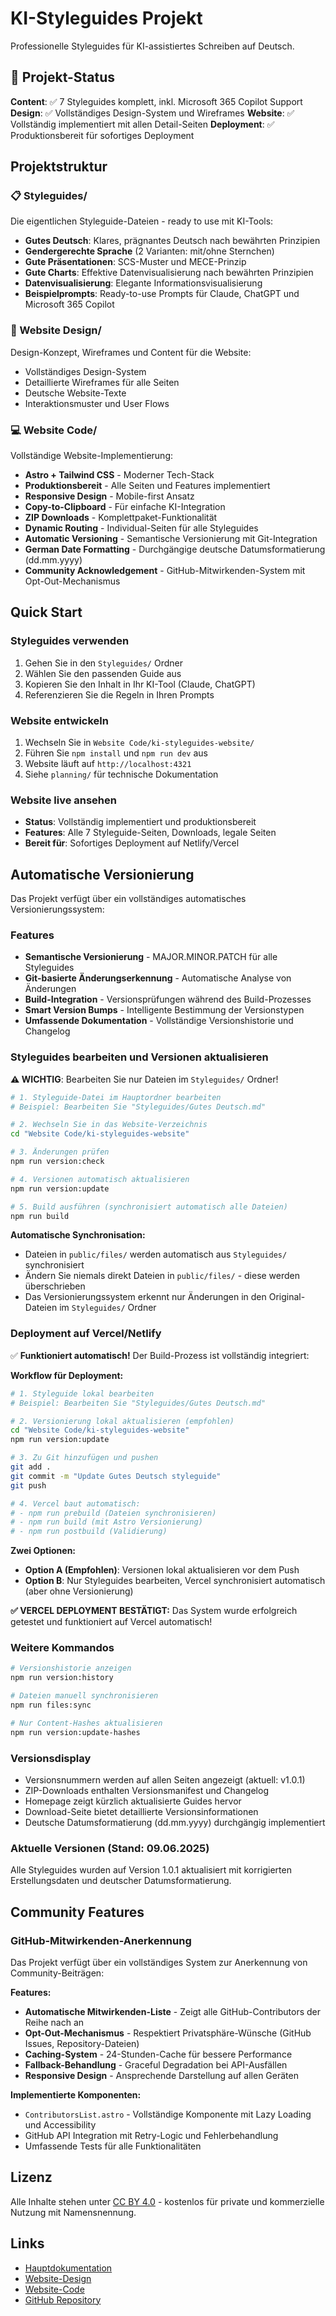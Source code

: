 # KI-Styleguides Projekt

Professionelle Styleguides für KI-assistiertes Schreiben auf Deutsch.

## 🚀 Projekt-Status

**Content**: ✅ 7 Styleguides komplett, inkl. Microsoft 365 Copilot Support
**Design**: ✅ Vollständiges Design-System und Wireframes
**Website**: ✅ Vollständig implementiert mit allen Detail-Seiten
**Deployment**: ✅ Produktionsbereit für sofortiges Deployment

## Projektstruktur

### 📋 Styleguides/
Die eigentlichen Styleguide-Dateien - ready to use mit KI-Tools:
- **Gutes Deutsch**: Klares, prägnantes Deutsch nach bewährten Prinzipien
- **Gendergerechte Sprache** (2 Varianten: mit/ohne Sternchen)
- **Gute Präsentationen**: SCS-Muster und MECE-Prinzip
- **Gute Charts**: Effektive Datenvisualisierung nach bewährten Prinzipien
- **Datenvisualisierung**: Elegante Informationsvisualisierung
- **Beispielprompts**: Ready-to-use Prompts für Claude, ChatGPT und Microsoft 365 Copilot

### 🎨 Website Design/
Design-Konzept, Wireframes und Content für die Website:
- Vollständiges Design-System
- Detaillierte Wireframes für alle Seiten
- Deutsche Website-Texte
- Interaktionsmuster und User Flows

### 💻 Website Code/
Vollständige Website-Implementierung:
- **Astro + Tailwind CSS** - Moderner Tech-Stack
- **Produktionsbereit** - Alle Seiten und Features implementiert
- **Responsive Design** - Mobile-first Ansatz
- **Copy-to-Clipboard** - Für einfache KI-Integration
- **ZIP Downloads** - Komplettpaket-Funktionalität
- **Dynamic Routing** - Individual-Seiten für alle Styleguides
- **Automatic Versioning** - Semantische Versionierung mit Git-Integration
- **German Date Formatting** - Durchgängige deutsche Datumsformatierung (dd.mm.yyyy)
- **Community Acknowledgement** - GitHub-Mitwirkenden-System mit Opt-Out-Mechanismus

## Quick Start

### Styleguides verwenden
1. Gehen Sie in den `Styleguides/` Ordner
2. Wählen Sie den passenden Guide aus
3. Kopieren Sie den Inhalt in Ihr KI-Tool (Claude, ChatGPT)
4. Referenzieren Sie die Regeln in Ihren Prompts

### Website entwickeln
1. Wechseln Sie in `Website Code/ki-styleguides-website/`
2. Führen Sie `npm install` und `npm run dev` aus
3. Website läuft auf `http://localhost:4321`
4. Siehe `planning/` für technische Dokumentation

### Website live ansehen
- **Status**: Vollständig implementiert und produktionsbereit
- **Features**: Alle 7 Styleguide-Seiten, Downloads, legale Seiten
- **Bereit für**: Sofortiges Deployment auf Netlify/Vercel

## Automatische Versionierung

Das Projekt verfügt über ein vollständiges automatisches Versionierungssystem:

### Features
- **Semantische Versionierung** - MAJOR.MINOR.PATCH für alle Styleguides
- **Git-basierte Änderungserkennung** - Automatische Analyse von Änderungen
- **Build-Integration** - Versionsprüfungen während des Build-Prozesses
- **Smart Version Bumps** - Intelligente Bestimmung der Versionstypen
- **Umfassende Dokumentation** - Vollständige Versionshistorie und Changelog

### Styleguides bearbeiten und Versionen aktualisieren

**⚠️ WICHTIG**: Bearbeiten Sie nur Dateien im `Styleguides/` Ordner! 

```bash
# 1. Styleguide-Datei im Hauptordner bearbeiten
# Beispiel: Bearbeiten Sie "Styleguides/Gutes Deutsch.md"

# 2. Wechseln Sie in das Website-Verzeichnis
cd "Website Code/ki-styleguides-website"

# 3. Änderungen prüfen
npm run version:check

# 4. Versionen automatisch aktualisieren
npm run version:update

# 5. Build ausführen (synchronisiert automatisch alle Dateien)
npm run build
```

**Automatische Synchronisation:**
- Dateien in `public/files/` werden automatisch aus `Styleguides/` synchronisiert
- Ändern Sie niemals direkt Dateien in `public/files/` - diese werden überschrieben
- Das Versionierungssystem erkennt nur Änderungen in den Original-Dateien im `Styleguides/` Ordner

### Deployment auf Vercel/Netlify

✅ **Funktioniert automatisch!** Der Build-Prozess ist vollständig integriert:

**Workflow für Deployment:**
```bash
# 1. Styleguide lokal bearbeiten
# Beispiel: Bearbeiten Sie "Styleguides/Gutes Deutsch.md"

# 2. Versionierung lokal aktualisieren (empfohlen)
cd "Website Code/ki-styleguides-website"
npm run version:update

# 3. Zu Git hinzufügen und pushen
git add .
git commit -m "Update Gutes Deutsch styleguide"
git push

# 4. Vercel baut automatisch:
# - npm run prebuild (Dateien synchronisieren)
# - npm run build (mit Astro Versionierung)
# - npm run postbuild (Validierung)
```

**Zwei Optionen:**
- **Option A (Empfohlen)**: Versionen lokal aktualisieren vor dem Push
- **Option B**: Nur Styleguides bearbeiten, Vercel synchronisiert automatisch (aber ohne Versionierung)

**✅ VERCEL DEPLOYMENT BESTÄTIGT:**
Das System wurde erfolgreich getestet und funktioniert auf Vercel automatisch!

### Weitere Kommandos
```bash
# Versionshistorie anzeigen
npm run version:history

# Dateien manuell synchronisieren
npm run files:sync

# Nur Content-Hashes aktualisieren
npm run version:update-hashes
```

### Versionsdisplay
- Versionsnummern werden auf allen Seiten angezeigt (aktuell: v1.0.1)
- ZIP-Downloads enthalten Versionsmanifest und Changelog
- Homepage zeigt kürzlich aktualisierte Guides hervor
- Download-Seite bietet detaillierte Versionsinformationen
- Deutsche Datumsformatierung (dd.mm.yyyy) durchgängig implementiert

### Aktuelle Versionen (Stand: 09.06.2025)
Alle Styleguides wurden auf Version 1.0.1 aktualisiert mit korrigierten Erstellungsdaten und deutscher Datumsformatierung.

## Community Features

### GitHub-Mitwirkenden-Anerkennung
Das Projekt verfügt über ein vollständiges System zur Anerkennung von Community-Beiträgen:

**Features:**
- **Automatische Mitwirkenden-Liste** - Zeigt alle GitHub-Contributors der Reihe nach an
- **Opt-Out-Mechanismus** - Respektiert Privatsphäre-Wünsche (GitHub Issues, Repository-Dateien)
- **Caching-System** - 24-Stunden-Cache für bessere Performance
- **Fallback-Behandlung** - Graceful Degradation bei API-Ausfällen
- **Responsive Design** - Ansprechende Darstellung auf allen Geräten

**Implementierte Komponenten:**
- `ContributorsList.astro` - Vollständige Komponente mit Lazy Loading und Accessibility
- GitHub API Integration mit Retry-Logic und Fehlerbehandlung
- Umfassende Tests für alle Funktionalitäten

## Lizenz

Alle Inhalte stehen unter [CC BY 4.0](Styleguides/LICENSE) - kostenlos für private und kommerzielle Nutzung mit Namensnennung.

## Links

- [Hauptdokumentation](Styleguides/README.md)
- [Website-Design](Website%20Design/)
- [Website-Code](Website%20Code/)
- [GitHub Repository](https://github.com/chrisschwer/CS-Style-Guides)